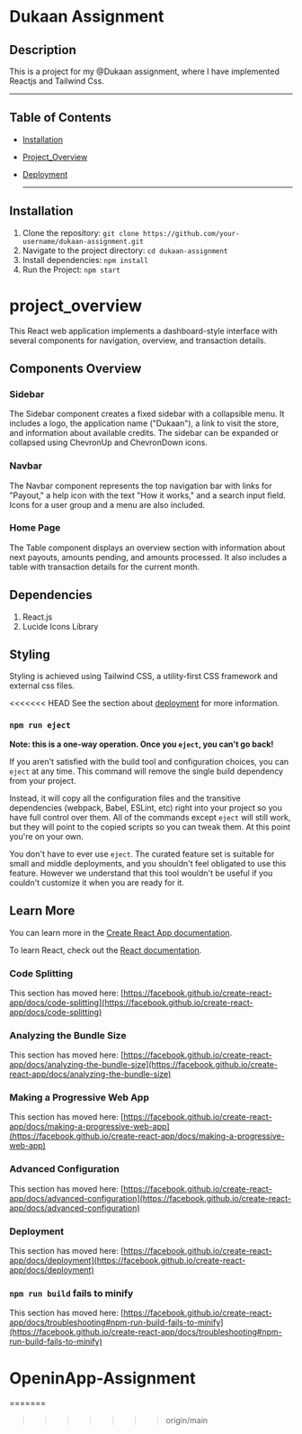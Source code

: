 # Dukaan Assignment

## Description
This is a project for my @Dukaan assignment, where I have implemented Reactjs and Tailwind Css.

---

## Table of Contents
- [Installation](#installation)
- [Project_Overview](#project_overview)
- [Deployment](#deployment)

  ---
  
## Installation
1. Clone the repository: `git clone https://github.com/your-username/dukaan-assignment.git`
2. Navigate to the project directory: `cd dukaan-assignment`
3. Install dependencies: `npm install`
4. Run the Project:  `npm start`

# project_overview
This React web application implements a dashboard-style interface with several components for navigation, overview, and transaction details.

## Components Overview
### Sidebar
The Sidebar component creates a fixed sidebar with a collapsible menu. It includes a logo, the application name ("Dukaan"), a link to visit the store, and information about available credits. The sidebar can be expanded or collapsed using ChevronUp and ChevronDown icons.

### Navbar
The Navbar component represents the top navigation bar with links for "Payout," a help icon with the text "How it works," and a search input field. Icons for a user group and a menu are also included.

### Home Page
The Table component displays an overview section with information about next payouts, amounts pending, and amounts processed. It also includes a table with transaction details for the current month.

## Dependencies
1. React.js
2. Lucide Icons Library

## Styling
Styling is achieved using Tailwind CSS, a utility-first CSS framework and external css files.


<<<<<<< HEAD
See the section about [deployment](https://facebook.github.io/create-react-app/docs/deployment) for more information.

### `npm run eject`

**Note: this is a one-way operation. Once you `eject`, you can't go back!**

If you aren't satisfied with the build tool and configuration choices, you can `eject` at any time. This command will remove the single build dependency from your project.

Instead, it will copy all the configuration files and the transitive dependencies (webpack, Babel, ESLint, etc) right into your project so you have full control over them. All of the commands except `eject` will still work, but they will point to the copied scripts so you can tweak them. At this point you're on your own.

You don't have to ever use `eject`. The curated feature set is suitable for small and middle deployments, and you shouldn't feel obligated to use this feature. However we understand that this tool wouldn't be useful if you couldn't customize it when you are ready for it.

## Learn More

You can learn more in the [Create React App documentation](https://facebook.github.io/create-react-app/docs/getting-started).

To learn React, check out the [React documentation](https://reactjs.org/).

### Code Splitting

This section has moved here: [https://facebook.github.io/create-react-app/docs/code-splitting](https://facebook.github.io/create-react-app/docs/code-splitting)

### Analyzing the Bundle Size

This section has moved here: [https://facebook.github.io/create-react-app/docs/analyzing-the-bundle-size](https://facebook.github.io/create-react-app/docs/analyzing-the-bundle-size)

### Making a Progressive Web App

This section has moved here: [https://facebook.github.io/create-react-app/docs/making-a-progressive-web-app](https://facebook.github.io/create-react-app/docs/making-a-progressive-web-app)

### Advanced Configuration

This section has moved here: [https://facebook.github.io/create-react-app/docs/advanced-configuration](https://facebook.github.io/create-react-app/docs/advanced-configuration)

### Deployment

This section has moved here: [https://facebook.github.io/create-react-app/docs/deployment](https://facebook.github.io/create-react-app/docs/deployment)

### `npm run build` fails to minify

This section has moved here: [https://facebook.github.io/create-react-app/docs/troubleshooting#npm-run-build-fails-to-minify](https://facebook.github.io/create-react-app/docs/troubleshooting#npm-run-build-fails-to-minify)
# OpeninApp-Assignment
=======
>>>>>>> origin/main
